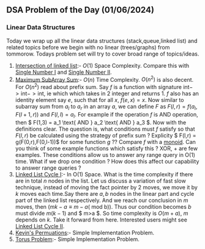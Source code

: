 ## DSA Problem of the Day (01/06/2024)

### Linear Data Structures

Today we wrap up all the linear data structures (stack,queue,linked list) and related topics before we begin with no linear (trees/graphs) from tommorow. Todays problem set will try to cover broad range of topics/ideas.

1. [Intersection of linked list](https://leetcode.com/problems/intersection-of-two-linked-lists/description/?envType=problem-list-v2&envId=mvdlzc9e):- $O(1)$ Space Complexity. Compare this with [Single Number I](https://leetcode.com/problems/single-number/description/) and [Single Number II](https://leetcode.com/problems/single-number-ii/description/).
2. [Maximum SubArray Sum](https://leetcode.com/problems/maximum-subarray/description/?envType=problem-list-v2&envId=mvdlzc9e):- $O(n)$ Time Complexity. $O(n^2)$ is also decent. For $O(n^2)$ read about prefix sum.
   Say $f$ is a function with signature $\text{int} -> \text{int} -> \text{int}$, ie which which takes in 2 integer and returns 1. $f$ also has an identity element say $e$, such that for all $x$,  $f(e,x) = x$.
   Now similar to subarray sum from $a_l$ to $a_r$ in an array $a$, we can define $F$ as $F(l,r) = f(a_l,F(l+1,r))$ and $F(l,l) = a_l$.  For example if the operation $f$ is AND operation, then $ F(1,3) = a_1 \text{ AND } a_2 \text{ AND } a_3 $.
   Now with the definitions clear. The question is, what conditions must $f$ satisfy so that $F(l,r)$ be calculated using the strategy of prefix sum ? Explicity
   $ F(l,r) = g(F(0,r),F(0,l-1))$ for some function $g$ ?? Compare $f$ with a [monoid](https://en.wikipedia.org/wiki/Monoid#:~:text=In%20other%20words%2C%20a%20monoid,ary%20(or%20nullary)%20operation.).
   Can you think of some example functions which satisfy this ? XOR, +  are few examples. These conditions allow us to answer any range query in O(1) time. What if we drop one condition ?
   How does this affect our capability to answer range queries ?
3. [Linked List Cycle I](https://leetcode.com/problems/linked-list-cycle-ii/?envType=problem-list-v2&envId=mvdlzc9e):- In O(1) Space. What is the time complexity if there are in total $n$ nodes in the list.
   Let us discuss a variation of fast slow technique, instead of moving the fact pointer by 2 moves, we move it by $k$ moves each time.Say there are $a,b$ nodes in the linear part and cycle part of the linked list respectively. And we reach our conclusion in $m$ moves, then $( mk-a \equiv m - a  (\text{ mod} \text{ b}))$. Thus our condition becomes $b$ must divide $m(k-1)$ and $ m>a $. So time complexity is $O(m+a)$, $m$ depends on $k$. Take it forward from here. Interested users might see [Linked List Cycle II](https://leetcode.com/problems/linked-list-cycle-ii/description/?envType=problem-list-v2&envId=mvdlzc9e).
4. [Kevin&#39;s Permuations](https://codeforces.com/contest/1754/problem/B):- Simple Implementation Problem.
5. [Torus Problem](https://codeforces.com/contest/1765/problem/K):- Simple Implementation Problem.
